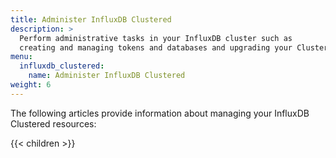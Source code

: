 ```yaml
---
title: Administer InfluxDB Clustered
description: >
  Perform administrative tasks in your InfluxDB cluster such as
  creating and managing tokens and databases and upgrading your Clustered install.
menu:
  influxdb_clustered:
    name: Administer InfluxDB Clustered
weight: 6
---
```


The following articles provide information about managing your InfluxDB Clustered
resources:

{{< children >}}
